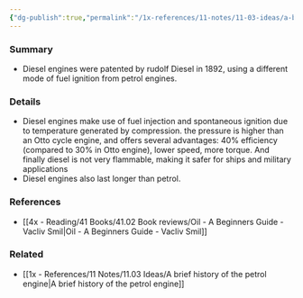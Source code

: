 ```yaml
---
{"dg-publish":true,"permalink":"/1x-references/11-notes/11-03-ideas/a-brief-history-of-the-diesel-engine/","title":"A brief history of the diesel engine","created":"2024-02-14T20:18:36.249+03:00","updated":"2024-02-14T20:18:36.249+03:00"}
---
```



### Summary
- Diesel engines were patented by rudolf Diesel in 1892, using a different mode of fuel ignition from petrol engines.

### Details
- Diesel engines make use of fuel injection and spontaneous ignition due to temperature generated by compression. the pressure is higher than an Otto cycle engine, and offers several advantages: 40% efficiency (compared to 30% in Otto engine), lower speed, more torque. And finally diesel is not very flammable, making it safer for ships and military applications
- Diesel engines also last longer than petrol.

### References
- [[4x - Reading/41 Books/41.02 Book reviews/Oil - A Beginners Guide - Vacliv Smil\|Oil - A Beginners Guide - Vacliv Smil]]

### Related
- [[1x - References/11 Notes/11.03 Ideas/A brief history of the petrol engine\|A brief history of the petrol engine]]